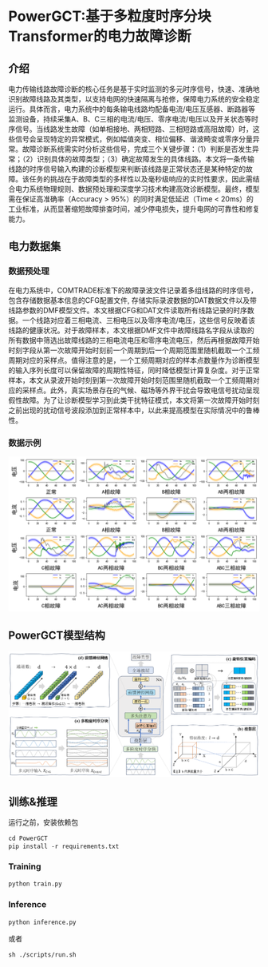 # **PowerGCT:基于多粒度时序分块Transformer的电力故障诊断**

## 介绍
电力传输线路故障诊断的核心任务是基于实时监测的多元时序信号，快速、准确地识别故障线路及其类型，以支持电网的快速隔离与抢修，保障电力系统的安全稳定运行。具体而言，电力系统中的每条输电线路均配备电流/电压互感器、断路器等监测设备，持续采集A、B、C三相的电流/电压、零序电流/电压以及开关状态等时序信号。当线路发生故障（如单相接地、两相短路、三相短路或高阻故障）时，这些信号会呈现特定的异常模式，例如幅值突变、相位偏移、谐波畸变或零序分量异常。故障诊断系统需实时分析这些信号，完成三个关键步骤：（1）判断是否发生异常；（2）识别具体的故障类型；（3）确定故障发生的具体线路。本文将一条传输线路的时序信号输入构建的诊断模型来判断该线路是正常状态还是某种特定的故障。该任务的挑战在于故障类型的多样性以及毫秒级响应的实时性要求，因此需结合电力系统物理规则、数据预处理和深度学习技术构建高效诊断模型。最终，模型需在保证高准确率（Accuracy > 95%）的同时满足低延迟（Time < 20ms）的工业标准，从而显著缩短故障排查时间，减少停电损失，提升电网的可靠性和修复能力。

## 电力数据集

### 数据预处理
在电力系统中，COMTRADE标准下的故障录波文件记录着多组线路的时序信号，包含存储数据基本信息的CFG配置文件, 存储实际录波数据的DAT数据文件以及带线路参数的DMF模型文件。本文根据CFG和DAT文件读取所有线路记录的时序数据。一个线路对应着三相电流、三相电压以及零序电流/电压，这些信号反映着该线路的健康状况。对于故障样本，本文根据DMF文件中故障线路名字段从读取的所有数据中筛选出故障线路的三相电流电压和零序电流电压，然后再根据故障开始时刻字段从第一次故障开始时刻前一个周期到后一个周期范围里随机截取一个工频周期对应的采样点。值得注意的是，一个工频周期对应的样本点数量作为诊断模型的输入序列长度可以保留故障的周期性特征，同时降低模型计算复杂度。对于正常样本，本文从录波开始时刻到第一次故障开始时刻范围里随机截取一个工频周期对应的采样点。此外，真实场景存在的气候、磁场等外界干扰会导致电信号扰动呈现假性故障。为了让诊断模型学习到此类干扰特征模式，本文将第一次故障开始时刻之前出现的扰动信号波段添加到正常样本中，以此来提高模型在实际情况中的鲁棒性。

### 数据示例
![powerdata](./images/dataset.png)

## PowerGCT模型结构

![PowerGCT](./images/PowerGCT.png)

## 训练&推理

运行之前，安装依赖包
```shell
cd PowerGCT
pip install -r requirements.txt
```

### Training

```python
python train.py
```

### Inference

```python
python inference.py
```
或者
```shell
sh ./scripts/run.sh
```